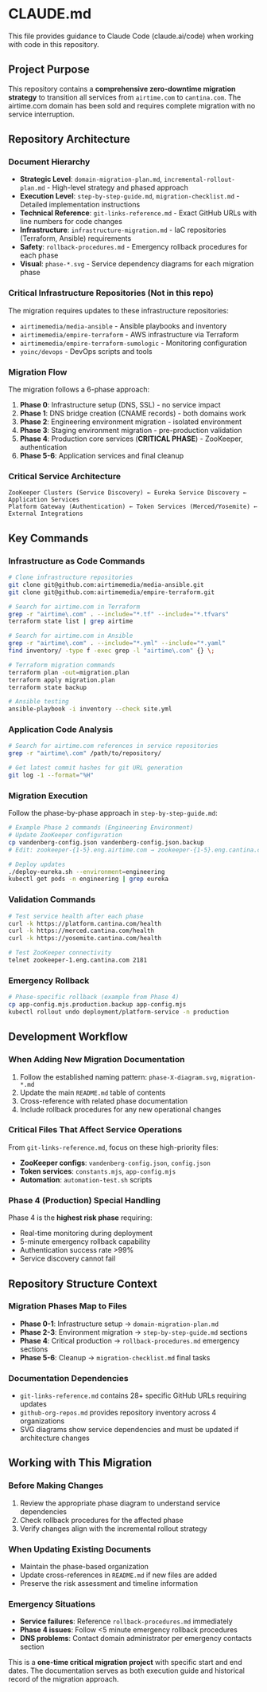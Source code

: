 # CLAUDE.md

This file provides guidance to Claude Code (claude.ai/code) when working with code in this repository.

## Project Purpose

This repository contains a **comprehensive zero-downtime migration strategy** to transition all services from `airtime.com` to `cantina.com`. The airtime.com domain has been sold and requires complete migration with no service interruption.

## Repository Architecture

### Document Hierarchy
- **Strategic Level**: `domain-migration-plan.md`, `incremental-rollout-plan.md` - High-level strategy and phased approach
- **Execution Level**: `step-by-step-guide.md`, `migration-checklist.md` - Detailed implementation instructions
- **Technical Reference**: `git-links-reference.md` - Exact GitHub URLs with line numbers for code changes
- **Infrastructure**: `infrastructure-migration.md` - IaC repositories (Terraform, Ansible) requirements
- **Safety**: `rollback-procedures.md` - Emergency rollback procedures for each phase
- **Visual**: `phase-*.svg` - Service dependency diagrams for each migration phase

### Critical Infrastructure Repositories (Not in this repo)
The migration requires updates to these infrastructure repositories:
- `airtimemedia/media-ansible` - Ansible playbooks and inventory
- `airtimemedia/empire-terraform` - AWS infrastructure via Terraform
- `airtimemedia/empire-terraform-sumologic` - Monitoring configuration
- `yoinc/devops` - DevOps scripts and tools

### Migration Flow
The migration follows a 6-phase approach:
1. **Phase 0**: Infrastructure setup (DNS, SSL) - no service impact
2. **Phase 1**: DNS bridge creation (CNAME records) - both domains work
3. **Phase 2**: Engineering environment migration - isolated environment
4. **Phase 3**: Staging environment migration - pre-production validation
5. **Phase 4**: Production core services (**CRITICAL PHASE**) - ZooKeeper, authentication
6. **Phase 5-6**: Application services and final cleanup

### Critical Service Architecture
```
ZooKeeper Clusters (Service Discovery) ← Eureka Service Discovery ← Application Services
Platform Gateway (Authentication) ← Token Services (Merced/Yosemite) ← External Integrations
```

## Key Commands

### Infrastructure as Code Commands
```bash
# Clone infrastructure repositories
git clone git@github.com:airtimemedia/media-ansible.git
git clone git@github.com:airtimemedia/empire-terraform.git

# Search for airtime.com in Terraform
grep -r "airtime\.com" . --include="*.tf" --include="*.tfvars"
terraform state list | grep airtime

# Search for airtime.com in Ansible
grep -r "airtime\.com" . --include="*.yml" --include="*.yaml"
find inventory/ -type f -exec grep -l "airtime\.com" {} \;

# Terraform migration commands
terraform plan -out=migration.plan
terraform apply migration.plan
terraform state backup

# Ansible testing
ansible-playbook -i inventory --check site.yml
```

### Application Code Analysis
```bash
# Search for airtime.com references in service repositories
grep -r "airtime\.com" /path/to/repository/

# Get latest commit hashes for git URL generation
git log -1 --format="%H"
```

### Migration Execution
Follow the phase-by-phase approach in `step-by-step-guide.md`:
```bash
# Example Phase 2 commands (Engineering Environment)
# Update ZooKeeper configuration
cp vandenberg-config.json vandenberg-config.json.backup
# Edit: zookeeper-{1-5}.eng.airtime.com → zookeeper-{1-5}.eng.cantina.com

# Deploy updates
./deploy-eureka.sh --environment=engineering
kubectl get pods -n engineering | grep eureka
```

### Validation Commands
```bash
# Test service health after each phase
curl -k https://platform.cantina.com/health
curl -k https://merced.cantina.com/health
curl -k https://yosemite.cantina.com/health

# Test ZooKeeper connectivity
telnet zookeeper-1.eng.cantina.com 2181
```

### Emergency Rollback
```bash
# Phase-specific rollback (example from Phase 4)
cp app-config.mjs.production.backup app-config.mjs
kubectl rollout undo deployment/platform-service -n production
```

## Development Workflow

### When Adding New Migration Documentation
1. Follow the established naming pattern: `phase-X-diagram.svg`, `migration-*.md`
2. Update the main `README.md` table of contents
3. Cross-reference with related phase documentation
4. Include rollback procedures for any new operational changes

### Critical Files That Affect Service Operations
From `git-links-reference.md`, focus on these high-priority files:
- **ZooKeeper configs**: `vandenberg-config.json`, `config.json`
- **Token services**: `constants.mjs`, `app-config.mjs` 
- **Automation**: `automation-test.sh` scripts

### Phase 4 (Production) Special Handling
Phase 4 is the **highest risk phase** requiring:
- Real-time monitoring during deployment
- 5-minute emergency rollback capability
- Authentication success rate >99%
- Service discovery cannot fail

## Repository Structure Context

### Migration Phases Map to Files
- **Phase 0-1**: Infrastructure setup → `domain-migration-plan.md`
- **Phase 2-3**: Environment migration → `step-by-step-guide.md` sections
- **Phase 4**: Critical production → `rollback-procedures.md` emergency sections
- **Phase 5-6**: Cleanup → `migration-checklist.md` final tasks

### Documentation Dependencies
- `git-links-reference.md` contains 28+ specific GitHub URLs requiring updates
- `github-org-repos.md` provides repository inventory across 4 organizations
- SVG diagrams show service dependencies and must be updated if architecture changes

## Working with This Migration

### Before Making Changes
1. Review the appropriate phase diagram to understand service dependencies
2. Check rollback procedures for the affected phase
3. Verify changes align with the incremental rollout strategy

### When Updating Existing Documents
- Maintain the phase-based organization
- Update cross-references in `README.md` if new files are added
- Preserve the risk assessment and timeline information

### Emergency Situations
- **Service failures**: Reference `rollback-procedures.md` immediately
- **Phase 4 issues**: Follow <5 minute emergency rollback procedures
- **DNS problems**: Contact domain administrator per emergency contacts section

This is a **one-time critical migration project** with specific start and end dates. The documentation serves as both execution guide and historical record of the migration approach.